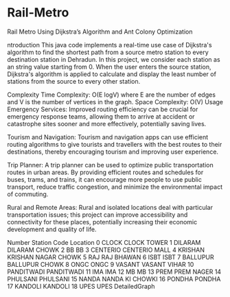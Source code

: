 # Rail-Metro
Rail Metro Using Dijkstra’s Algorithm and Ant Colony Optimization

ntroduction
This java code implements a real-time use case of Dijkstra's algorithm to find the shortest path from a source metro station to every destination station in Dehradun. In this project, we consider each station as an string value starting from 0. When the user enters the source station, Dijkstra's algorithm is applied to calculate and display the least number of stations from the source to every other station.

Complexity
Time Complexity: O(E logV) where E are the number of edges and V is the number of vertices in the graph.
Space Complexity: O(V)
Usage
Emergency Services: Improved routing efficiency can be crucial for emergency response teams, allowing them to arrive at accident or catastrophe sites sooner and more effectively, potentially saving lives.

Tourism and Navigation: Tourism and navigation apps can use efficient routing algorithms to give tourists and travellers with the best routes to their destinations, thereby encouraging tourism and improving user experience.

Trip Planner: A trip planner can be used to optimize public transportation routes in urban areas. By providing efficient routes and schedules for buses, trams, and trains, it can encourage more people to use public transport, reduce traffic congestion, and minimize the environmental impact of commuting.

Rural and Remote Areas: Rural and isolated locations deal with particular transportation issues; this project can improve accessibility and connectivity for these places, potentially increasing their economic development and quality of life.

Number	Station Code	Location
0	CLOCK	CLOCK TOWER
1	DILARAM	DILARAM CHOWK
2	BB	BB
3	CENTERIO	CENTERIO MALL
4	KRISHAN	KRISHAN NAGAR CHOWK
5	RAJ	RAJ BHAWAN
6	ISBT	ISBT
7	BALLUPUR	BALLUPUR CHOWK
8	ONGC	ONGC
9	VASANT	VASANT VIHAR
10	PANDITWADI	PANDITWADI
11	IMA	IMA
12	MB	MB
13	PREM	PREM NAGER
14	PHULSANI	PHULSANI
15	NANDA	NANDA KI CHOWKI
16	PONDHA	PONDHA
17	KANDOLI	KANDOLI
18	UPES	UPES
DetailedGraph
